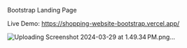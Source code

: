 Bootstrap Landing Page

Live Demo: https://shopping-website-bootstrap.vercel.app/

![Uploading Screenshot 2024-03-29 at 1.49.34 PM.png…]()
